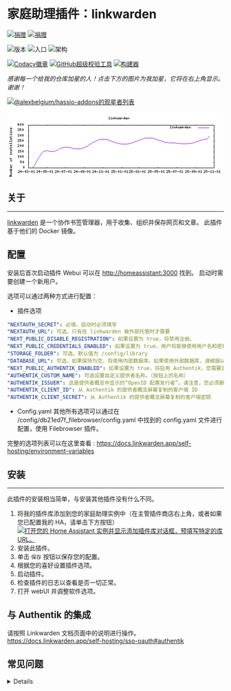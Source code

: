 # 家庭助理插件：linkwarden

[![捐赠][donation-badge]](https://www.buymeacoffee.com/alexbelgium)
[![捐赠][paypal-badge]](https://www.paypal.com/donate/?hosted_button_id=DZFULJZTP3UQA)

![版本](https://img.shields.io/badge/dynamic/json?label=Version&query=%24.version&url=https%3A%2F%2Fraw.githubusercontent.com%2Falexbelgium%2Fhassio-addons%2Fmaster%2Flinkwarden%2Fconfig.json)
![入口](https://img.shields.io/badge/dynamic/json?label=Ingress&query=%24.ingress&url=https%3A%2F%2Fraw.githubusercontent.com%2Falexbelgium%2Fhassio-addons%2Fmaster%2Flinkwarden%2Fconfig.json)
![架构](https://img.shields.io/badge/dynamic/json?color=success&label=Arch&query=%24.arch&url=https%3A%2F%2Fraw.githubusercontent.com%2Falexbelgium%2Fhassio-addons%2Fmaster%2Flinkwarden%2Fconfig.json)

[![Codacy徽章](https://app.codacy.com/project/badge/Grade/9c6cf10bdbba45ecb202d7f579b5be0e)](https://www.codacy.com/gh/alexbelgium/hassio-addons/dashboard?utm_source=github.com&utm_medium=referral&utm_content=alexbelgium/hassio-addons&utm_campaign=Badge_Grade)
[![GitHub超级校验工具](https://img.shields.io/github/actions/workflow/status/alexbelgium/hassio-addons/weekly-supelinter.yaml?label=Lint%20code%20base)](https://github.com/alexbelgium/hassio-addons/actions/workflows/weekly-supelinter.yaml)
[![构建器](https://img.shields.io/github/actions/workflow/status/alexbelgium/hassio-addons/onpush_builder.yaml?label=Builder)](https://github.com/alexbelgium/hassio-addons/actions/workflows/onpush_builder.yaml)

[donation-badge]: https://img.shields.io/badge/Buy%20me%20a%20coffee%20(no%20paypal)-%23d32f2f?logo=buy-me-a-coffee&style=flat&logoColor=white
[paypal-badge]: https://img.shields.io/badge/Buy%20me%20a%20coffee%20with%20Paypal-0070BA?logo=paypal&style=flat&logoColor=white

_感谢每一个给我的仓库加星的人！点击下方的图片为我加星，它将在右上角显示。谢谢！_

[![@alexbelgium/hassio-addons的观星者列表](https://raw.githubusercontent.com/alexbelgium/hassio-addons/master/.github/stars2.svg)](https://github.com/alexbelgium/hassio-addons/stargazers)

![下载演变](https://raw.githubusercontent.com/alexbelgium/hassio-addons/master/linkwarden/stats.png)

## 关于

---

[linkwarden](https://linkwarden.app/) 是一个协作书签管理器，用于收集、组织并保存网页和文章。
此插件基于他们的 Docker 镜像。

## 配置

安装后首次启动插件
Webui 可以在 <http://homeassistant:3000> 找到。
启动时需要创建一个新用户。

选项可以通过两种方式进行配置：

- 插件选项

```yaml
"NEXTAUTH_SECRET": 必填，启动时必须填写
"NEXTAUTH_URL": 可选，只有在 linkwarden 被外部托管时才需要
"NEXT_PUBLIC_DISABLE_REGISTRATION": 如果设置为 true，将禁用注册。
"NEXT_PUBLIC_CREDENTIALS_ENABLED": 如果设置为 true，用户将能够使用用户名和密码登录。
"STORAGE_FOLDER": 可选，默认值为 /config/library
"DATABASE_URL": 可选，如果保持为空，将使用内部数据库。如果使用外部数据库，请根据以下设计进行修改 postgresql://postgres:homeassistant@localhost:5432/linkwarden
"NEXT_PUBLIC_AUTHENTIK_ENABLED": 如果设置为 true，将启用 Authentik，您需要定义下面的变量。
"AUTHENTIK_CUSTOM_NAME": 可选设置自定义提供者名称。（按钮上的名称）
"AUTHENTIK_ISSUER": 这是提供者概览中显示的“OpenID 配置发行者”。请注意，您必须删除 URL 结尾的“/”。应如下所示：`https://authentik.my-doma.in/application/o/linkwarden`
"AUTHENTIK_CLIENT_ID": 从 Authentik 的提供者概览屏幕复制的客户端 ID
"AUTHENTIK_CLIENT_SECRET": 从 Authentik 的提供者概览屏幕复制的客户端密钥
```

- Config.yaml
其他所有选项可以通过在 /config/db21ed7f_filebrowser/config.yaml 中找到的 config.yaml 文件进行配置，使用 Filebrowser 插件。

完整的选项列表可以在这里查看 : https://docs.linkwarden.app/self-hosting/environment-variables

## 安装

---

此插件的安装相当简单，与安装其他插件没有什么不同。

1. 将我的插件库添加到您的家庭助理实例中（在主管插件商店右上角，或者如果您已配置我的 HA，请单击下方按钮）
   [![打开您的 Home Assistant 实例并显示添加插件库对话框，预填写特定的库 URL。](https://my.home-assistant.io/badges/supervisor_add_addon_repository.svg)](https://my.home-assistant.io/redirect/supervisor_add_addon_repository/?repository_url=https%3A%2F%2Fgithub.com%2Falexbelgium%2Fhassio-addons)
2. 安装此插件。
3. 单击 `保存` 按钮以保存您的配置。
4. 根据您的喜好设置插件选项。
5. 启动插件。
6. 检查插件的日志以查看是否一切正常。
7. 打开 webUI 并调整软件选项。

## 与 Authentik 的集成

请按照 Linkwarden 文档页面中的说明进行操作。https://docs.linkwarden.app/self-hosting/sso-oauth#authentik

## 常见问题

<details>
 

## 支持

在 GitHub 上创建一个问题，或在 [家庭助理论坛](https://community.home-assistant.io/t/home-assistant-addon-linkwarden/279247) 上提问。

---

![插图](https://raw.githubusercontent.com/alexbelgium/hassio-addons/master/linkwarden/illustration.png)